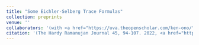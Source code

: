 ```yaml
---
title: "Some Eichler-Selberg Trace Formulas"
collection: preprints
venue: ''
collaborators: '(with <a href="https://uva.theopenscholar.com/ken-ono/" target=_blank>Ken Ono</a>)'
citation: '(The Hardy Ramanujan Journal 45, 94-107. 2022, <a href="https://hal.science/hal-03914242v1/document">File</a>)'
---
```

